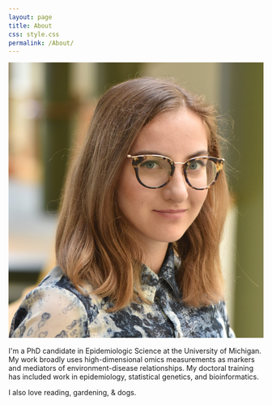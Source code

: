 ```yaml
---
layout: page
title: About
css: style.css
permalink: /About/
---
```

<link href="style.css" rel="stylesheet">

<p align="right">
<div class="image-cropper">
  <img src="../assets/images/blostein_freida.jpg" alt="avatar" class="profile-pic">
</div>
</p> I'm a PhD candidate in Epidemiologic Science at the University of Michigan. My work broadly uses high-dimensional omics measurements as markers and mediators of environment-disease relationships.
My doctoral training has included work in epidemiology, statistical genetics, and bioinformatics. 

I also love reading, gardening, & dogs.
